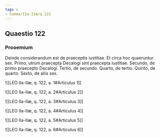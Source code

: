```yaml
---
tags : 
- Summa/IIa-IIæ/q.122
---
```


## Quaestio 122

### Prooemium

Deinde considerandum est de praeceptis iustitiae. Et circa hoc quaeruntur sex. Primo, utrum praecepta Decalogi sint praecepta iustitiae. Secundo, de primo praecepto Decalogi. Tertio, de secundo. Quarto, de tertio. Quinto, de quarto. Sexto, de aliis sex.

![[LEO IIa-IIæ, q. 122, a. 1#Articulus 1]]

![[LEO IIa-IIæ, q. 122, a. 2#Articulus 2]]

![[LEO IIa-IIæ, q. 122, a. 3#Articulus 3]]

![[LEO IIa-IIæ, q. 122, a. 4#Articulus 4]]

![[LEO IIa-IIæ, q. 122, a. 5#Articulus 5]]

![[LEO IIa-IIæ, q. 122, a. 6#Articulus 6]]

